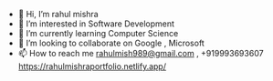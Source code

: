 - 👋 Hi, I’m rahul mishra
- 👀 I’m interested in Software Development 
- 🌱 I’m currently learning Computer Science
- 💞️ I’m looking to collaborate on Google , Microsoft
- 📫 How to reach me rahulmish989@gmail.com , +919993693607
https://rahulmishraportfolio.netlify.app/
<!---
r999m/r999m is a ✨ special ✨ repository because its `README.md` (this file) appears on your GitHub profile.
You can click the Preview link to take a look at your changes.
--->
